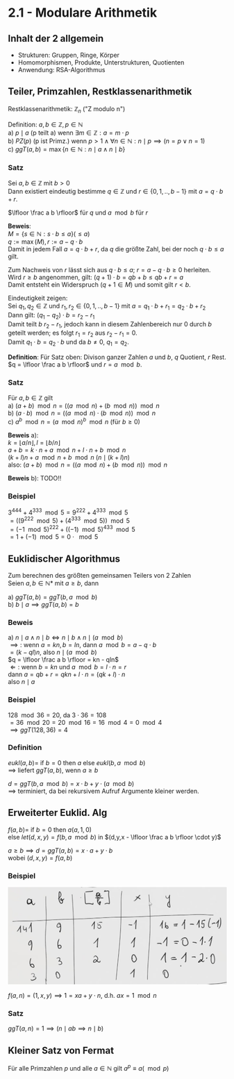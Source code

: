 # 2.1 - Modulare Arithmetik
## Inhalt der 2 allgemein
- Strukturen: Gruppen, Ringe, Körper
- Homomorphismen, Produkte, Unterstrukturen, Quotienten
- Anwendung: RSA-Algorithmus

## Teiler, Primzahlen, Restklassenarithmetik
Restklassenarithmetik: $\mathbb{Z}_n$ ("Z modulo n")

Definition: $a, b \in \mathbb{Z}, p \in \mathbb{N}$  
a) $p \mid a$ (p teilt a) wenn $\exists m \in \mathbb{Z} : a = m \cdot p$  
b) $PZ(p)$ (p ist Primz.) wenn $p > 1 \land \forall n \in \mathbb{N}: n \mid p \implies (n = p \lor n = 1)$  
c) $ggT(a,b) = \max \{ n \in \mathbb{N} : n \mid a \land n \mid b \}$

### Satz  
Sei $a, b \in \mathbb{Z}$ mit $b > 0$  
Dann existiert eindeutig bestimme $q \in \mathbb{Z}$ und $r \in \{ 0, 1, .., b - 1 \}$ mit $a = q \cdot b + r$.

$\lfloor \frac a b \rfloor$ für $q$ und $a \mod b$ für $r$

**Beweis**:  
$M = \{ s \in \mathbb{N} : s \cdot b \le a \} (\le a)$  
$q := \max(M), r := a - q \cdot b$  
Damit in jedem Fall $a = q \cdot b + r$, da $q$ die größte Zahl, bei der noch $q \cdot b \le a$ gilt.

Zum Nachweis von $r$ lässt sich aus $q \cdot b \le a$; $r = a - q \cdot b \ge 0$ herleiten.   
Wird $r \ge b$ angenommen, gilt: $(q + 1) \cdot b = qb + b \le qb + r = a$  
Damit entsteht ein Widerspruch ($q + 1 \in M$) und somit gilt $r < b$.

Eindeutigkeit zeigen:  
Sei $q_1,q_2 \in \mathbb{Z}$ und $r_1,r_2 \in \{0,1,..,b-1\}$ mit $a = q_1 \cdot b + r_1 = q_2 \cdot b + r_2$  
Dann gilt: $(q_1 - q_2) \cdot b = r_2 - r_1$  
Damit teilt $b$ $r_2 - r_1$, jedoch kann in diesem Zahlenbereich nur 0 durch $b$ geteilt werden; es folgt $r_1 = r_2$ aus $r_2 - r_1 = 0$.  
Damit $q_1 \cdot b = q_2 \cdot b$ und da $b \not= 0$, $q_1 = q_2$.

**Definition**: Für Satz oben: Divison ganzer Zahlen $a$ und $b$, $q$ Quotient, $r$ Rest.  
$q = \lfloor \frac a b \rfloor$ und $r = a \mod b$. 

### Satz
Für $a, b \in \mathbb{Z}$ gilt  
a) $(a + b) \mod n = ((a \mod n) + (b \mod n)) \mod n$  
b) $(a \cdot b) \mod n = ((a \mod n) \cdot (b \mod n)) \mod n$  
c) $a^b \mod n = (a \mod n)^b \mod n$  (für $b \ge 0$)

**Beweis** a):  
$k = \lfloor a / n \rfloor, l = \lfloor b / n \rfloor$  
$a + b = k \cdot n + a \mod n + l \cdot n + b \mod n$  
$(k + l) n + a \mod n + b \mod n$ ($n \mid (k + l) n$)  
also: $(a + b) \mod n = ((a \mod n) + (b \mod n)) \mod n$

**Beweis** b): TODO!!  

### Beispiel
$3^{444} + 4^{333} \mod 5 = 9^{222} + 4^{333} \mod 5$  
$= ((9^{222} \mod 5) + (4^{333} \mod 5)) \mod 5$  
$= (-1 \mod 5)^{222} + ((-1) \mod 5)^{433} \mod 5$  
$= 1 + (-1) \mod 5 = 0 \cdot \mod 5$  


## Euklidischer Algorithmus
Zum berechnen des größten gemeinsamen Teilers von 2 Zahlen  
Seien $a, b \in \mathbb{N}*$ mit $a \ge b$, dann

a) $ggT(a, b) = ggT(b, a \mod b)$  
b) $b \mid a \implies ggT(a, b) = b$

### Beweis
a) $n \mid a \land n \mid b \iff n \mid b \land n \mid (a \mod b)$  
$\implies:$ wenn $a = kn, b = ln$, dann $a \mod b = a - q \cdot b$  
$= (k - ql)n$, also $n \mid (a \mod b)$  
$q = \lfloor \frac a b \rfloor = kn - qln$  
$\Longleftarrow:$ wenn $b = kn$ und $a \mod b = l \cdot n = r$  
dann $a = qb + r = qkn + l \cdot n = (qk + l) \cdot n$  
also $n \mid a$

### Beispiel
$128 \mod 36 = 20$, da $3 \cdot 36 = 108$  
$= 36 \mod 20 = 20 \mod 16 = 16 \mod 4 = 0 \mod 4$  
$\implies ggT(128, 36) = 4$

### Definition
$eukl(a, b) =$ if $b = 0$ then $a$ else $eukl(b, a \mod b)$  
$\implies$ liefert $ggT(a, b)$, wenn $a \ge b$

$d = ggT(b, a \mod b) = x \cdot b + y \cdot (a \mod b)$  
$\implies$ terminiert, da bei rekursivem Aufruf Argumente kleiner werden.


## Erweiterter Euklid. Alg
$f(a, b) =$ if $b = 0$ then $a(a,1,0)$  
else $let(d,x,y) = f(b, a \mod b)$ in $(d,y,x - \lfloor \frac a b \rfloor \cdot y)$

$a \ge b \implies d = ggT(a, b) = x \cdot a + y \cdot b$  
wobei $(d,x,y) = f(a,b)$

### Beispiel
![](./2.1/examples.jpg)

$f(a, n) = (1, x, y) \implies 1 = xa + y \cdot n$, d.h. $ax = 1 \mod n$

### Satz
$ggT(a, n) = 1 \implies (n \mid ab \implies n \mid b)$


## Kleiner Satz von Fermat
Für alle Primzahlen $p$ und alle $a \in \mathbb{N}$ gilt $a^p ≡ a (\mod p)$